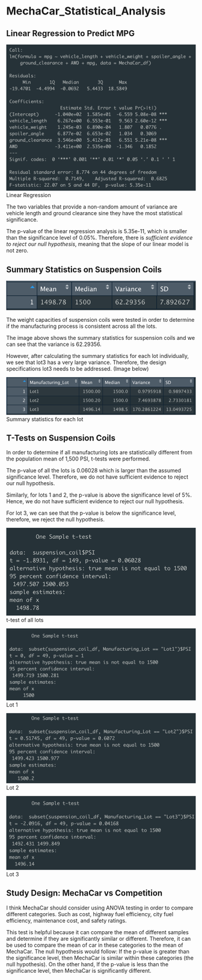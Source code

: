 # MechaCar_Statistical_Analysis

## Linear Regression to Predict MPG

![linear_regression](/Resources/Images/linear_regression.png)
Linear Regression

The two variables that provide a non-random amount of variance are vehicle length and ground clearance sine they have the most statistical significance.

The p-value of the linear regression analysis is 5.35e-11, which is smaller than the significance level of 0.05%. Therefore, there is *sufficient evidence to reject our null hypothesis*, meaning that the slope of our linear model is not zero.

## Summary Statistics on Suspension Coils

![total_summary](/Resources/Images/total_summary.png)

The weight capacities of suspension coils were tested in order to determine if the manufacturing process is consistent across all the lots.

The image above shows the summary statistics for suspension coils and we can see that the variance is 62.29356.

However, after calculating the summary statistics for each lot individually, we see that lot3 has a very large variance. Therefore, the design specifications lot3 needs to be addressed. (Image below)

![lot_summary](/Resources/Images/lot_summary.png)
Summary statistics for each lot

## T-Tests on Suspension Coils

In order to determine if all manufacturing lots are statistically different from the population mean of 1,500 PSI, t-tests were performed.

The p-value of all the lots is 0.06028 which is larger than the assumed significance level. Therefore, we do not have sufficient evidence to reject our null hypothesis.

Similarly, for lots 1 and 2, the p-value is above the significance level of 5%. Hence, we do not have sufficient evidence to reject our null hypothesis.

For lot 3, we can see that the p-value is below the significance level, therefore, we reject the null hypothesis. 

![ttst_all](/Resources/Images/ttest_all.png)
t-test of all lots

![lot1](/Resources/Images/lot1.png)
Lot 1

![lot2](/Resources/Images/lot2.png)
Lot 2

![lot3](/Resources/Images/lot3.png)
Lot 3

## Study Design: MechaCar vs Competition

I think MechaCar should consider using ANOVA testing in order to compare different categories. Such as cost, highway fuel efficiency, city fuel efficiency, maintenance cost, and safety ratings. 

This test is helpful because it can compare the mean of different samples and determine if they are significantly similar or different. Therefore, it can be used to compare the mean of car in these categories to the mean of MechaCar. The null hypothesis would follow:  If the p-value is greater than the significance level, then MechaCar is similar within these categories (the null hypothesis). On the other hand, If the p-value is less than the significance level, then MechaCar is significantly different.


